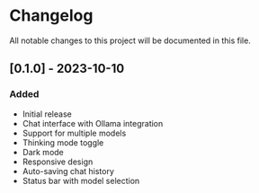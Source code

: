# Changelog

All notable changes to this project will be documented in this file.

## [0.1.0] - 2023-10-10

### Added
- Initial release
- Chat interface with Ollama integration
- Support for multiple models
- Thinking mode toggle
- Dark mode
- Responsive design
- Auto-saving chat history
- Status bar with model selection 